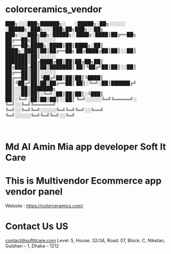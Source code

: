 # colorceramics_vendor

███╗░░░███╗██████╗░  ░█████╗░██╗░░░░░  ░█████╗░███╗░░░███╗██╗███╗░░██╗  ███╗░░░███╗██╗░█████╗░
████╗░████║██╔══██╗  ██╔══██╗██║░░░░░  ██╔══██╗████╗░████║██║████╗░██║  ████╗░████║██║██╔══██╗
██╔████╔██║██║░░██║  ███████║██║░░░░░  ███████║██╔████╔██║██║██╔██╗██║  ██╔████╔██║██║███████║
██║╚██╔╝██║██║░░██║  ██╔══██║██║░░░░░  ██╔══██║██║╚██╔╝██║██║██║╚████║  ██║╚██╔╝██║██║██╔══██║
██║░╚═╝░██║██████╔╝  ██║░░██║███████╗  ██║░░██║██║░╚═╝░██║██║██║░╚███║  ██║░╚═╝░██║██║██║░░██║
╚═╝░░░░░╚═╝╚═════╝░  ╚═╝░░╚═╝╚══════╝  ╚═╝░░╚═╝╚═╝░░░░░╚═╝╚═╝╚═╝░░╚══╝  ╚═╝░░░░░╚═╝╚═╝╚═╝░░╚═╝                                                           


Md Al Amin Mia
app developer
Soft It Care
=====================================================

This is Multivendor Ecommerce app vendor panel 
============
Website  : https://colorceramics.com/


Contact Us US
============
contact@softitcare.com
Level: 5, House: 32/34, Road: 07, Block: C, Niketan, Gulshan – 1, Dhaka – 1212

